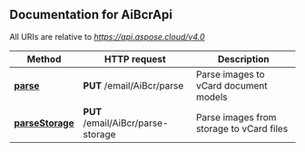 ## Documentation for AiBcrApi

All URIs are relative to *https://api.aspose.cloud/v4.0*

Method | HTTP request | Description
------ | ------------ | -----------
[**parse**](AiBcrApi.md#parse) | **PUT** /email/AiBcr/parse | Parse images to vCard document models
[**parseStorage**](AiBcrApi.md#parseStorage) | **PUT** /email/AiBcr/parse-storage | Parse images from storage to vCard files

